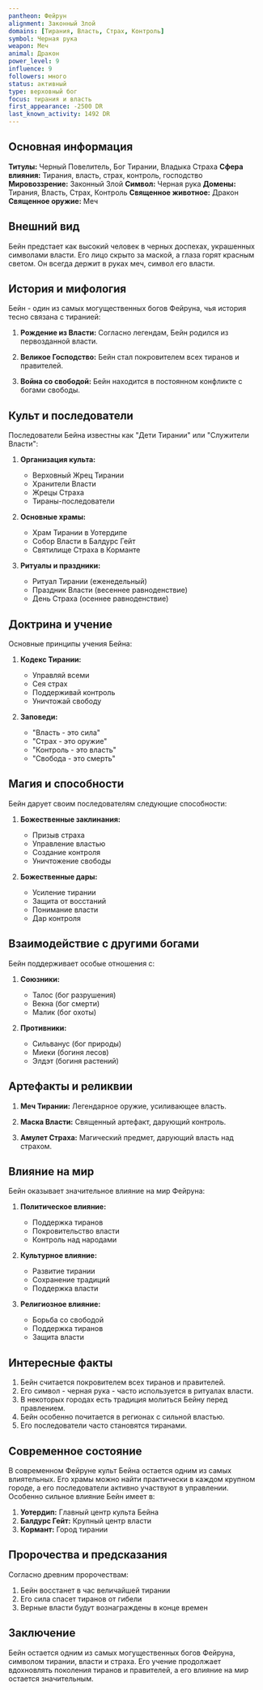 ```yaml
---
pantheon: Фейрун
alignment: Законный Злой
domains: [Тирания, Власть, Страх, Контроль]
symbol: Черная рука
weapon: Меч
animal: Дракон
power_level: 9
influence: 9
followers: много
status: активный
type: верховный бог
focus: тирания и власть
first_appearance: -2500 DR
last_known_activity: 1492 DR
---
```


## Основная информация

**Титулы:** Черный Повелитель, Бог Тирании, Владыка Страха
**Сфера влияния:** Тирания, власть, страх, контроль, господство
**Мировоззрение:** Законный Злой
**Символ:** Черная рука
**Домены:** Тирания, Власть, Страх, Контроль
**Священное животное:** Дракон
**Священное оружие:** Меч

## Внешний вид

Бейн предстает как высокий человек в черных доспехах, украшенных символами власти. Его лицо скрыто за маской, а глаза горят красным светом. Он всегда держит в руках меч, символ его власти.

## История и мифология

Бейн - один из самых могущественных богов Фейруна, чья история тесно связана с тиранией:

1. **Рождение из Власти:** Согласно легендам, Бейн родился из первозданной власти.

2. **Великое Господство:** Бейн стал покровителем всех тиранов и правителей.

3. **Война со свободой:** Бейн находится в постоянном конфликте с богами свободы.

## Культ и последователи

Последователи Бейна известны как "Дети Тирании" или "Служители Власти":

1. **Организация культа:**

   - Верховный Жрец Тирании
   - Хранители Власти
   - Жрецы Страха
   - Тираны-последователи

2. **Основные храмы:**

   - Храм Тирании в Уотердипе
   - Собор Власти в Балдурс Гейт
   - Святилище Страха в Корманте

3. **Ритуалы и праздники:**
   - Ритуал Тирании (еженедельный)
   - Праздник Власти (весеннее равноденствие)
   - День Страха (осеннее равноденствие)

## Доктрина и учение

Основные принципы учения Бейна:

1. **Кодекс Тирании:**

   - Управляй всеми
   - Сея страх
   - Поддерживай контроль
   - Уничтожай свободу

2. **Заповеди:**
   - "Власть - это сила"
   - "Страх - это оружие"
   - "Контроль - это власть"
   - "Свобода - это смерть"

## Магия и способности

Бейн дарует своим последователям следующие способности:

1. **Божественные заклинания:**

   - Призыв страха
   - Управление властью
   - Создание контроля
   - Уничтожение свободы

2. **Божественные дары:**
   - Усиление тирании
   - Защита от восстаний
   - Понимание власти
   - Дар контроля

## Взаимодействие с другими богами

Бейн поддерживает особые отношения с:

1. **Союзники:**

   - Талос (бог разрушения)
   - Векна (бог смерти)
   - Малик (бог охоты)

2. **Противники:**
   - Сильванус (бог природы)
   - Миеки (богиня лесов)
   - Элдэт (богиня растений)

## Артефакты и реликвии

1. **Меч Тирании:** Легендарное оружие, усиливающее власть.

2. **Маска Власти:** Священный артефакт, дарующий контроль.

3. **Амулет Страха:** Магический предмет, дарующий власть над страхом.

## Влияние на мир

Бейн оказывает значительное влияние на мир Фейруна:

1. **Политическое влияние:**

   - Поддержка тиранов
   - Покровительство власти
   - Контроль над народами

2. **Культурное влияние:**

   - Развитие тирании
   - Сохранение традиций
   - Поддержка власти

3. **Религиозное влияние:**
   - Борьба со свободой
   - Поддержка тиранов
   - Защита власти

## Интересные факты

1. Бейн считается покровителем всех тиранов и правителей.
2. Его символ - черная рука - часто используется в ритуалах власти.
3. В некоторых городах есть традиция молиться Бейну перед правлением.
4. Бейн особенно почитается в регионах с сильной властью.
5. Его последователи часто становятся тиранами.

## Современное состояние

В современном Фейруне культ Бейна остается одним из самых влиятельных. Его храмы можно найти практически в каждом крупном городе, а его последователи активно участвуют в управлении. Особенно сильное влияние Бейн имеет в:

1. **Уотердип:** Главный центр культа Бейна
2. **Балдурс Гейт:** Крупный центр власти
3. **Кормант:** Город тирании

## Пророчества и предсказания

Согласно древним пророчествам:

1. Бейн восстанет в час величайшей тирании
2. Его сила спасет тиранов от гибели
3. Верные власти будут вознаграждены в конце времен

## Заключение

Бейн остается одним из самых могущественных богов Фейруна, символом тирании, власти и страха. Его учение продолжает вдохновлять поколения тиранов и правителей, а его влияние на мир остается значительным.
